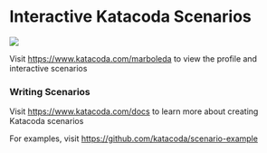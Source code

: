 # Interactive Katacoda Scenarios

[![](http://shields.katacoda.com/katacoda/marboleda/count.svg)](https://www.katacoda.com/marboleda "Get your profile on Katacoda.com")

Visit https://www.katacoda.com/marboleda to view the profile and interactive scenarios

### Writing Scenarios
Visit https://www.katacoda.com/docs to learn more about creating Katacoda scenarios

For examples, visit https://github.com/katacoda/scenario-example
